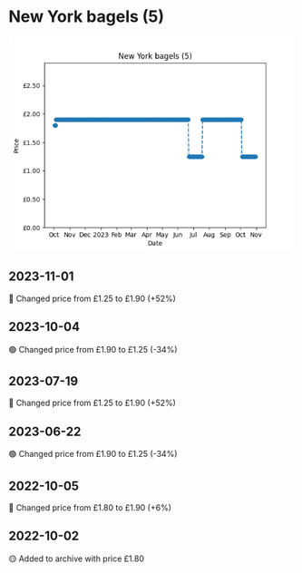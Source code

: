 # New York bagels (5)
![](charts/product-23476011.png)
## 2023-11-01
🔴 Changed price from £1.25 to £1.90 (+52%)
## 2023-10-04
🟢 Changed price from £1.90 to £1.25 (-34%)
## 2023-07-19
🔴 Changed price from £1.25 to £1.90 (+52%)
## 2023-06-22
🟢 Changed price from £1.90 to £1.25 (-34%)
## 2022-10-05
🔴 Changed price from £1.80 to £1.90 (+6%)
## 2022-10-02
🟡 Added to archive with price £1.80